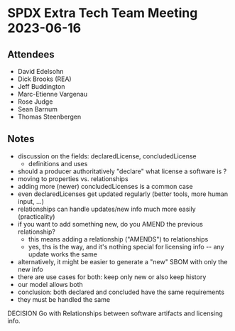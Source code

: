 # SPDX Extra Tech Team Meeting 2023-06-16

## Attendees
* David Edelsohn
* Dick Brooks (REA)
* Jeff Buddington
* Marc-Etienne Vargenau
* Rose Judge
* Sean Barnum
* Thomas Steenbergen

## Notes

- discussion on the fields: declaredLicense, concludedLicense
  - definitions and uses
- should a producer authoritatively "declare" what license a software is ?
- moving to properties vs. relationships
- adding more (newer) concludedLicenses is a common case
- even declaredLicenses get updated regularly (better tools, more human input, ...)
- relationships can handle updates/new info much more easily (practicality)
- if you want to add something new, do you AMEND the previous relationship?
  - this means adding a relationship ("AMENDS") to relationships
  - yes, ths is the way, and it's nothing special for licensing info -- any update works the same
- alternatively, it might be easier to generate a "new" SBOM with only the new info
- there are use cases for both: keep only new or also keep history
- our model allows both
- conclusion: both declared and concluded have the same requirements
- they must be handled the same

DECISION
Go with Relationships between software artifacts and licensing info.

